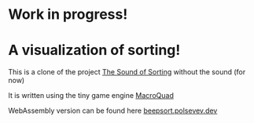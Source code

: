 # Work in progress!

# A visualization of sorting!

This is a clone of the project [The Sound of Sorting](https://panthema.net/2013/sound-of-sorting/) without the sound (for now)

It is written using the tiny game engine [MacroQuad](https://macroquad.rs/)

WebAssembly version can be found here [beepsort.polsevev.dev](https://beepsort.polsevev.dev)
